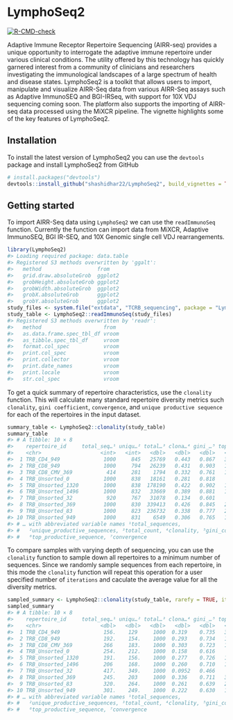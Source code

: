 
<!-- README.md is generated from README.Rmd. Please edit that file -->

# LymphoSeq2

<!-- badges: start -->

[![R-CMD-check](https://github.com/shashidhar22/LymphoSeq2/workflows/R-CMD-check/badge.svg)](https://github.com/shashidhar22/LymphoSeq2/actions)
<!-- badges: end -->

Adaptive Immune Receptor Repertoire Sequencing (AIRR-seq) provides a
unique opportunity to interrogate the adaptive immune repertoire under
various clinical conditions. The utility offered by this technology has
quickly garnered interest from a community of clinicians and researchers
investigating the immunological landscapes of a large spectrum of health
and disease states. LymphoSeq2 is a toolkit that allows users to import,
manipulate and visualize AIRR-Seq data from various AIRR-Seq assays such
as Adaptive ImmunoSEQ and BGI-IRSeq, with support for 10X VDJ sequencing
coming soon. The platform also supports the importing of AIRR-seq data
processed using the MiXCR pipeline. The vignette highlights some of the
key features of LymphoSeq2.

## Installation

To install the latest version of LymphoSeq2 you can use the `devtools`
package and install LymphoSeq2 from GitHub

``` r
# install.packages("devtools")
devtools::install_github("shashidhar22/LymphoSeq2", build_vignettes = TRUE)
```

## Getting started

To import AIRR-Seq data using `LymphoSeq2` we can use the
`readImmunoSeq` function. Currently the function can import data from
MiXCR, Adaptive ImmunoSEQ, BGI IR-SEQ, and 10X Genomic single cell VDJ
rearrangements.

``` r
library(LymphoSeq2)
#> Loading required package: data.table
#> Registered S3 methods overwritten by 'ggalt':
#>   method                  from   
#>   grid.draw.absoluteGrob  ggplot2
#>   grobHeight.absoluteGrob ggplot2
#>   grobWidth.absoluteGrob  ggplot2
#>   grobX.absoluteGrob      ggplot2
#>   grobY.absoluteGrob      ggplot2
study_files <- system.file("extdata", "TCRB_sequencing", package = "LymphoSeq2") 
study_table <- LymphoSeq2::readImmunoSeq(study_files)
#> Registered S3 methods overwritten by 'readr':
#>   method                    from 
#>   as.data.frame.spec_tbl_df vroom
#>   as_tibble.spec_tbl_df     vroom
#>   format.col_spec           vroom
#>   print.col_spec            vroom
#>   print.collector           vroom
#>   print.date_names          vroom
#>   print.locale              vroom
#>   str.col_spec              vroom
```

To get a quick summary of repertoire characteristics, use the
`clonality` function. This will calculate many standard repertoire
diversity metrics such `clonality`, `gini coefficient`, `convergence`,
and `unique productive sequence` for each of the repertoires in the
input dataset.

``` r
summary_table <- LymphoSeq2::clonality(study_table)
summary_table
#> # A tibble: 10 × 8
#>    repertoire_id     total_seq…¹ uniqu…² total…³ clona…⁴ gini_…⁵ top_p…⁶ conve…⁷
#>    <chr>                   <int>   <int>   <dbl>   <dbl>   <dbl>   <dbl>   <dbl>
#>  1 TRB_CD4_949              1000     845   25769   0.443   0.867   30.1     1   
#>  2 TRB_CD8_949              1000     794   26239   0.431   0.903   19.3     1.01
#>  3 TRB_CD8_CMV_369           414     281    1794   0.332   0.761   16.5     1.12
#>  4 TRB_Unsorted_0           1000     838   18161   0.281   0.818    5.77    1   
#>  5 TRB_Unsorted_1320        1000     838  178190   0.422   0.902   14.6     1   
#>  6 TRB_Unsorted_1496        1000     832   33669   0.389   0.881   14.2     1   
#>  7 TRB_Unsorted_32           920     767   31078   0.134   0.601    4.87    1.01
#>  8 TRB_Unsorted_369         1000     830  339413   0.426   0.845   29.7     1   
#>  9 TRB_Unsorted_83          1000     823  236732   0.338   0.777   23.6     1   
#> 10 TRB_Unsorted_949         1000     831    6549   0.306   0.765   13.8     1   
#> # … with abbreviated variable names ¹​total_sequences,
#> #   ²​unique_productive_sequences, ³​total_count, ⁴​clonality, ⁵​gini_coefficient,
#> #   ⁶​top_productive_sequence, ⁷​convergence
```

To compare samples with varying depth of sequencing, you can use the
`clonality` function to sample down all repertoires to a minimum number
of sequences. Since we randomly sample sequences from each repertoire,
in this mode the `clonality` function will repeat this operation for a
user specified number of `iterations` and caculate the average value for
all the diversity metrics.

``` r
sampled_summary <- LymphoSeq2::clonality(study_table, rarefy = TRUE, iterations = 5, min_count = 1000)
sampled_summary
#> # A tibble: 10 × 8
#>    repertoire_id     total_seq…¹ uniqu…² total…³ clona…⁴ gini_…⁵ top_p…⁶ conve…⁷
#>    <chr>                   <dbl>   <dbl>   <dbl>   <dbl>   <dbl>   <dbl>   <dbl>
#>  1 TRB_CD4_949              156.    129     1000  0.319    0.735   31.3     1   
#>  2 TRB_CD8_949              192.    154.    1000  0.293    0.734   18.6     1.01
#>  3 TRB_CD8_CMV_369          266     183.    1000  0.303    0.723   17.1     1.09
#>  4 TRB_Unsorted_0           254.    212.    1000  0.158    0.616    6.11    1.00
#>  5 TRB_Unsorted_1320        191.    156.    1000  0.277    0.726   14.6     1.02
#>  6 TRB_Unsorted_1496        206     168.    1000  0.260    0.710   14.0     1.00
#>  7 TRB_Unsorted_32          417.    349.    1000  0.0952   0.466    5.54    1.01
#>  8 TRB_Unsorted_369         245.    203     1000  0.336    0.711   30.2     1   
#>  9 TRB_Unsorted_83          320.    264.    1000  0.261    0.639   23.4     1   
#> 10 TRB_Unsorted_949         301.    249.    1000  0.222    0.630   13.0     1.00
#> # … with abbreviated variable names ¹​total_sequences,
#> #   ²​unique_productive_sequences, ³​total_count, ⁴​clonality, ⁵​gini_coefficient,
#> #   ⁶​top_productive_sequence, ⁷​convergence
```
